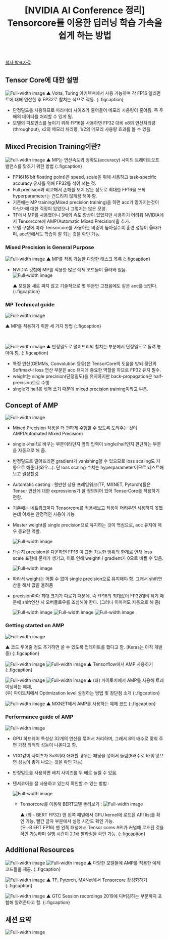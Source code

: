 ﻿---
layout: post
title: "[NVIDIA AI Conference 정리] Tensorcore를 이용한 딥러닝 학습 가속을 쉽게 하는 방법"
tags: [ML, DL, Mixed Precision, Automated Mixed Precision, NVIDIA AI Conference 2019]
categories: [Event&Seminar]
comments: true
sitemap: true
image: /assets/img/devlog/event/NVIDIA_AI_Conf_Sessions/Getting_more_DL_Training_Acceleration_using_Tensor_Cores_and_AMP/1.png
accent_image: 
  background: url('/assets/img/sidebar-bg.gif') center/cover
  overlay: false
accent_color: '#ccc'
theme_color: '#ccc'
description: >
  본 글은 2019년 7월 2일 NVIDIA AI Conference 행사 중 한재근 과장님께서 'Tensor Core를 이용한 딥러닝 학습 가속을 쉽게 하는 방법 (Getting more DL Training Acceleration using Tensor Cores and AMP)'이라는 제목으로 진행하신 강연을 정리한 글입니다. 원본 내용과 차이가 있을 수 있으니 행사 공식 슬라이드를 참고하시기 바랍니다.
related_posts:
    - /devlog/_posts/Event&Seminar/2019-02-23-NAVERVisionAIHack.md
---



[행사 발표자료](https://on-demand.gputechconf.com/ai-conference-2019/T1-1_Jack%20Han_Getting%20More%20DL%20Training%20with%20Tensor%20Cores%20and%20AMP_%ED%95%9C%EC%9E%AC%EA%B7%BC_%EB%B0%9C%ED%91%9C%EC%9A%A9.pdf)


## Tensor Core에 대한 설명
![Full-width image](/assets/img/devlog/event/NVIDIA_AI_Conf_Sessions/Getting_more_DL_Training_Acceleration_using_Tensor_Cores_and_AMP/1.png)
▲ Volta, Turing 아키텍쳐에서 사용 가능하며 각 FP16 엘리먼트에 대해 연산한 후 FP32로 합치는 식으로 작동.
{:.figcaption}

- 단정밀도를 사용하므로 파라미터 사이즈가 줄어들어 메모리 사용량이 줄어듬. 즉 두 배의 데이터를 처리할 수 있게 됨.
- 모델의 퍼포먼스를 높이기 위해 FP16을 사용하면 FP32 대비 x8의 연산처리량(throughput), x2의 메모리 처리량, 1/2의 메모리 사용량 효과를 볼 수 있음.

## Mixed Precision Training이란?
![Full-width image](/assets/img/devlog/event/NVIDIA_AI_Conf_Sessions/Getting_more_DL_Training_Acceleration_using_Tensor_Cores_and_AMP/2.png)
▲ MP는 연산속도와 정확도(accuracy) 사이의 트레이트오프 밸런스를 맞추기 위한 방법
{:.figcaption}


- FP16(16 bit floating point)은 speed, scale을 위해 사용하고 task-specific accuracy 유지를 위해 FP32를 섞어 쓰는 것.
- Full precision과 비교해서 손해를 보지 않는 정도로 최대한 FP16을 쓰되 hyperparameter는 건드리지 않게끔 해야 함.
- 기존에는 MP training(Mixed precision training)을 하면 acc가 망가지는것이 아닌가에 대한 걱정이 있었으나 그렇지는 않은 모양.
- TF에서 MP를 사용했더니 3배의 속도 향상이 있었지만 사용하기 어려워 NVIDIA에서 Tensorcore에 AMP(Automatic Mixed Precision)을 추가.
- 모델 구성에 따라 Tensorcore를 사용하는 비중이 높아질수록 훈련 성능이 올라가며, acc면에서도 학습이 잘 되는 것을 확인 가능.

### Mixed Precision is General Purpose
![Full-width image](/assets/img/devlog/event/NVIDIA_AI_Conf_Sessions/Getting_more_DL_Training_Acceleration_using_Tensor_Cores_and_AMP/3.png)
▲ MP를 적용 가능한 다양한 태스크 목록
{:.figcaption}

- NVIDIA 깃헙에 MP를 적용한 많은 예제 코드들이 올라와 있음.
    ![Full-width image](/assets/img/devlog/event/NVIDIA_AI_Conf_Sessions/Getting_more_DL_Training_Acceleration_using_Tensor_Cores_and_AMP/4.png)
    
    ▲ 모델을 새로 짜지 않고 기술적으로 몇 부분만 고쳤음에도 같은 acc를 보인다.
    {:.figcaption}

### MP Technical guide
![Full-width image](/assets/img/devlog/event/NVIDIA_AI_Conf_Sessions/Getting_more_DL_Training_Acceleration_using_Tensor_Cores_and_AMP/5.png)

▲ MP를 적용하기 위한 세 가지 방법
{:.figcaption}

<br>

![Full-width image](/assets/img/devlog/event/NVIDIA_AI_Conf_Sessions/Getting_more_DL_Training_Acceleration_using_Tensor_Cores_and_AMP/6.png)
▲ 반정밀도로 떨어뜨리되 합치는 부분에서 단정밀도로 돌려 놓아야 함.
{:.figcaption}


- 특정 연산(GEMMs, Convolution 등등)은 TensorCore의 도움을 받되 뒷단의 Softmax나 loss 연산 부분은 acc 유지에 중요한 역할을 하므로 FP32 유지 필수.
- weight는 single precision(단정밀도)을 유지하지만 back-propagation은 half-precision으로 수행
- single과 half를 섞어 쓰기 때문에 mixed precision training이라고 부름.

## Concept of AMP 
![Full-width image](/assets/img/devlog/event/NVIDIA_AI_Conf_Sessions/Getting_more_DL_Training_Acceleration_using_Tensor_Cores_and_AMP/7.png)

- Mixed Precision 적용을 더 편하게 수행할 수 있도록 도와주는 것이 AMP(Automated Mixed Precision)
- single->half로 바꾸는 부분이라던지 앞의 입력이 single/half인지 판단하는 부분을 자동으로 해 줌.
- 반정밀도로 떨어뜨리면 gradient가 vanishing할 수 있으므로 loss scaling도 자동으로 해준다(와우...). 단 loss scaling 수치는 hyperparameter이므로 테스트해보고 결정할것.
- Automatic casting : 웬만한 상용 프레임워크(TF, MXNET, Pytorch)들은 Tensor 연산에 대한 expressions가 잘 정의되어 있어 TensorCore를 적용하기 편함.
- 기존에는 네트워크마다 Tensorcore를 적용해보고 적용이 어려우면 사용하지 못했는데 이제는 안정적인 사용이 가능
- Master weight를 single precision으로 유지하는 것이 핵심으로, acc 유지에 매우 중요한 역할.

  ![Full-width image](/assets/img/devlog/event/NVIDIA_AI_Conf_Sessions/Getting_more_DL_Training_Acceleration_using_Tensor_Cores_and_AMP/8.png)

- 단순히 precision을 다운하면 FP16 이 표현 가능한 범위의 한계로 인해 loss scale 표현에 문제가 생기고, 이로 인해 weight나 gradient가 0으로 바뀔 수 있음.

  ![Full-width image](/assets/img/devlog/event/NVIDIA_AI_Conf_Sessions/Getting_more_DL_Training_Acceleration_using_Tensor_Cores_and_AMP/9.png)

- 따라서 weight는 어쩔 수 없이 single precision으로 유지해야 함. 그래서 shift연산을 해서 값을 올려줌
- precision마다 최대 크기가 다르기 때문에, 즉 FP16의 최대값이 FP32대비 작기 때문에 shift연산 시 오버플로우를 조심해야 한다. (그러나 이마저도 자동으로 해 줌)
    
  ![Full-width image](/assets/img/devlog/event/NVIDIA_AI_Conf_Sessions/Getting_more_DL_Training_Acceleration_using_Tensor_Cores_and_AMP/10_1.png)
  ![Full-width image](/assets/img/devlog/event/NVIDIA_AI_Conf_Sessions/Getting_more_DL_Training_Acceleration_using_Tensor_Cores_and_AMP/10_2.png)
  ![Full-width image](/assets/img/devlog/event/NVIDIA_AI_Conf_Sessions/Getting_more_DL_Training_Acceleration_using_Tensor_Cores_and_AMP/10_3.png)
    
### Getting started on AMP
![Full-width image](/assets/img/devlog/event/NVIDIA_AI_Conf_Sessions/Getting_more_DL_Training_Acceleration_using_Tensor_Cores_and_AMP/11.png)

▲ 코드 두어줄 정도 추가하면 쓸 수 있도록 업데이트를 했다고 함. (Keras는 아직 개발중)
{:.figcaption}

![Full-width image](/assets/img/devlog/event/NVIDIA_AI_Conf_Sessions/Getting_more_DL_Training_Acceleration_using_Tensor_Cores_and_AMP/12_1.png)
![Full-width image](/assets/img/devlog/event/NVIDIA_AI_Conf_Sessions/Getting_more_DL_Training_Acceleration_using_Tensor_Cores_and_AMP/12_2.png)
▲ Tensorflow에서 AMP 사용하기
{:.figcaption}

![Full-width image](/assets/img/devlog/event/NVIDIA_AI_Conf_Sessions/Getting_more_DL_Training_Acceleration_using_Tensor_Cores_and_AMP/13_1.png)
![Full-width image](/assets/img/devlog/event/NVIDIA_AI_Conf_Sessions/Getting_more_DL_Training_Acceleration_using_Tensor_Cores_and_AMP/13_2.png)
▲ (좌) 파이토치에서 AMP를 사용해 트레이닝하는 예제, <br>(우) 파이토치에서 Optimization level 설정하는 방법 및 장단점 소개
{:.figcaption}

![Full-width image](/assets/img/devlog/event/NVIDIA_AI_Conf_Sessions/Getting_more_DL_Training_Acceleration_using_Tensor_Cores_and_AMP/14.png)
▲ MXNET에서 AMP를 사용하는 예제 코드
{:.figcaption}


### Performance guide of AMP
![Full-width image](/assets/img/devlog/event/NVIDIA_AI_Conf_Sessions/Getting_more_DL_Training_Acceleration_using_Tensor_Cores_and_AMP/15.png)

- GPU 하드웨어 특성상 32개의 연산을 묶어서 처리하며, 그래서 8의 배수로 맞춰 주면 가장 최적의 성능이 나온다고 함.
- VGG같이 사이즈가 3x3이라 애매할 경우는 패딩을 넣어서 돌림(8배수로 바꿔 넣으면 성능이 좋게 나오는 것을 확인 가능)
- 반정밀도를 사용하면 배치 사이즈를 두 배로 늘릴 수 있음.
- 텐서코어를 잘 사용하고 있는지 확인할 수 있는 방법 :
    
    ![Full-width image](/assets/img/devlog/event/NVIDIA_AI_Conf_Sessions/Getting_more_DL_Training_Acceleration_using_Tensor_Cores_and_AMP/16.png)
    
    - Tensorcore를 이용해 BERT모델 돌려보기 : 
        ![Full-width image](/assets/img/devlog/event/NVIDIA_AI_Conf_Sessions/Getting_more_DL_Training_Acceleration_using_Tensor_Cores_and_AMP/17_1.png)
        
        ▲ (좌 - BERT FP32) 맨 왼쪽 패널에서 GPU kernel에 로드된 API list를 확인 가능, 빨간 글자 부분에서 실행 시간도 확인 가능.<br>
        (우 -B ERT FP16) 맨 왼쪽 패널에서 Tensor cores API가 커널에 로드된 것을 확인 가능하며 실행 시간이 2.1배 빨라짐을 확인 가능.
        {:.figcaption}
    
## Additional Resources
![Full-width image](/assets/img/devlog/event/NVIDIA_AI_Conf_Sessions/Getting_more_DL_Training_Acceleration_using_Tensor_Cores_and_AMP/18_1.png)
![Full-width image](/assets/img/devlog/event/NVIDIA_AI_Conf_Sessions/Getting_more_DL_Training_Acceleration_using_Tensor_Cores_and_AMP/18_2.png)
▲ 다양한 모델들에 AMP를 적용한 예제 코드들을 제공.
{:.figcaption}

![Full-width image](/assets/img/devlog/event/NVIDIA_AI_Conf_Sessions/Getting_more_DL_Training_Acceleration_using_Tensor_Cores_and_AMP/19.png)
▲ TF, Pytorch, MXNet에서 Tensorcore 활성화하기
{:.figcaption}

![Full-width image](/assets/img/devlog/event/NVIDIA_AI_Conf_Sessions/Getting_more_DL_Training_Acceleration_using_Tensor_Cores_and_AMP/20.png)
▲ GTC Session recordings 2019에 디버깅하는 부분까지 포함해 알려준다고 함.
{:.figcaption}

## 세션 요약
![Full-width image](/assets/img/devlog/event/NVIDIA_AI_Conf_Sessions/Getting_more_DL_Training_Acceleration_using_Tensor_Cores_and_AMP/21.png)
